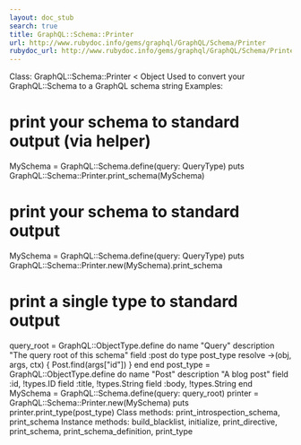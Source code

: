 ```yaml
---
layout: doc_stub
search: true
title: GraphQL::Schema::Printer
url: http://www.rubydoc.info/gems/graphql/GraphQL/Schema/Printer
rubydoc_url: http://www.rubydoc.info/gems/graphql/GraphQL/Schema/Printer
---
```


Class: GraphQL::Schema::Printer < Object
Used to convert your GraphQL::Schema to a GraphQL schema string 
Examples:
# print your schema to standard output (via helper)
MySchema = GraphQL::Schema.define(query: QueryType)
puts GraphQL::Schema::Printer.print_schema(MySchema)
# print your schema to standard output
MySchema = GraphQL::Schema.define(query: QueryType)
puts GraphQL::Schema::Printer.new(MySchema).print_schema
# print a single type to standard output
query_root = GraphQL::ObjectType.define do
name "Query"
description "The query root of this schema"
field :post do
type post_type
resolve ->(obj, args, ctx) { Post.find(args["id"]) }
end
end
post_type = GraphQL::ObjectType.define do
name "Post"
description "A blog post"
field :id, !types.ID
field :title, !types.String
field :body, !types.String
end
MySchema = GraphQL::Schema.define(query: query_root)
printer = GraphQL::Schema::Printer.new(MySchema)
puts printer.print_type(post_type)
Class methods:
print_introspection_schema, print_schema
Instance methods:
build_blacklist, initialize, print_directive, print_schema,
print_schema_definition, print_type

